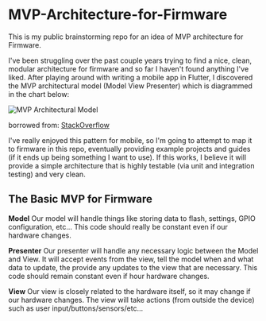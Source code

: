 # MVP-Architecture-for-Firmware
This is my public brainstorming repo for an idea of MVP architecture for Firmware.

I've been struggling over the past couple years trying to find a nice, clean, modular architecture for firmware and so far I haven't found anything I've liked. After playing around with writing a mobile app in Flutter, I discovered the MVP architectural model (Model View Presenter) which is diagrammed in the chart below:

![MVP Architectural Model](https://i.stack.imgur.com/b49Dj.png)

borrowed from: [StackOverflow](https://softwareengineering.stackexchange.com/questions/379002/help-with-understanding-implementing-mvp-architecture-in-android)

I've really enjoyed this pattern for mobile, so I'm going to attempt to map it to firmware in this repo, eventually providing example projects and guides (if it ends up being something I want to use). If this works, I believe it will provide a simple architecture that is highly testable (via unit and integration testing) and very clean.

## The Basic MVP for Firmware

**Model**
Our model will handle things like storing data to flash, settings, GPIO configuration, etc... This code should really be constant even if our hardware changes.

**Presenter**
Our presenter will handle any necessary logic between the Model and View. It will accept events from the view, tell the model when and what data to update, the provide any updates to the view that are necessary. This code should remain constant even if hour hardware changes.

**View**
Our view is closely related to the hardware itself, so it may change if our hardware changes. The view will take actions (from outside the device) such as user input/buttons/sensors/etc...
